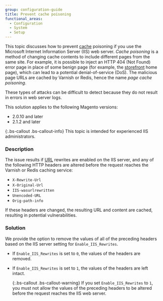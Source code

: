 ```yaml
---
group: configuration-guide
title: Prevent cache poisoning
functional_areas:
  - Configuration
  - System
  - Setup
---
```


This topic discusses how to prevent [cache](https://glossary.magento.com/cache) poisoning if you use the Microsoft Internet Information Server (IIS) web server. *Cache poisoning* is a method of changing cache contents to include different pages from the same site. For example, it is possible to inject an HTTP 404 (Not Found) error page in place of some benign page (for example, the [storefront](https://glossary.magento.com/storefront) home page), which can lead to a potential denial-of-service (DoS). The malicious page URLs are cached by Varnish or Redis, hence the name *page cache poisoning*.

These types of attacks can be difficult to detect because they do not result in errors in web server logs.

This solution applies to the following Magento versions:

*	2.0.10 and later
*	2.1.2 and later

{:.bs-callout .bs-callout-info}
This topic is intended for experienced IIS administrators.

### Description

The issue results if [URL](https://glossary.magento.com/url) rewrites are enabled on the IIS server, and any of the following HTTP headers are altered before the request reaches the Varnish or Redis caching service:

*	`X-Rewrite-Url`
*	`X-Original-Url`
*	`IIS-wasurlrewritten`
*	`Unencoded-URL`
*	`Orig-path-info`

If these headers are changed, the resulting URL and content are cached, resulting in potential vulnerabilities.

### Solution

We provide the option to remove the values of all of the preceding headers based on the IIS server setting for `Enable_IIS_Rewrites`.

*	If `Enable_IIS_Rewrites` is set to `0`,  the values of the headers are removed.
*	If `Enable_IIS_Rewrites` is set to `1`, the values of the headers are left intact.

	{:.bs-callout .bs-callout-warning}
  If you set `Enable_IIS_Rewrites` to `1`, you must not allow the values of the preceding headers to be altered before the request reaches the IIS web server.
